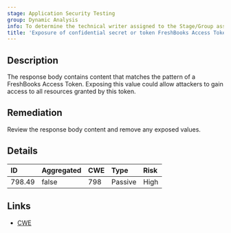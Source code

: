 ```yaml
---
stage: Application Security Testing
group: Dynamic Analysis
info: To determine the technical writer assigned to the Stage/Group associated with this page, see https://handbook.gitlab.com/handbook/product/ux/technical-writing/#assignments
title: 'Exposure of confidential secret or token FreshBooks Access Token'
---
```


## Description

The response body contains content that matches the pattern of a FreshBooks Access Token.
Exposing this value could allow attackers to gain access to all resources granted by this token.

## Remediation

Review the response body content and remove any exposed values.

## Details

| ID | Aggregated | CWE | Type | Risk |
|:---|:-----------|:----|:-----|:-----|
| 798.49 | false | 798 | Passive | High |

## Links

- [CWE](https://cwe.mitre.org/data/definitions/798.html)
